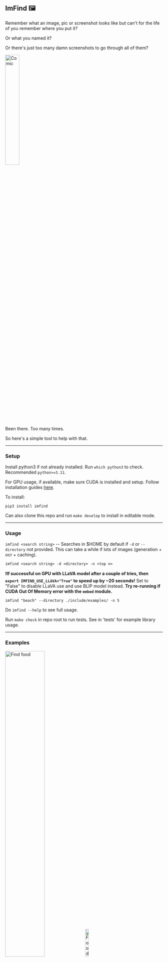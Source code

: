 ## ImFind 🖼️ 

Remember what an image, pic or screenshot looks like but can't for the life of you remember where you put it? 

Or what you named it? 

Or there's just too many damn screenshots to go through all of them? 

<img src="include/imfind-comic.png" alt="Comic" width="30%"/> 

Been there. Too many times.

So here's a simple tool to help with that.

---
### Setup

Install python3 if not already installed. Run `which python3` to check.
Recommended `python>=3.11`.

For GPU usage, if available, make sure CUDA is installed and setup. Follow installation guides [here](https://docs.nvidia.com/cuda/#installation-guides). 

To install:
```
pip3 install imfind
``` 

Can also clone this repo and run `make develop` to install in editable mode. 

---
### Usage 

`imfind <search string>` -- Searches in $HOME by default if `-d` or `--directory` not provided. This can take a while if lots of images (generation + ocr + caching). 

```
imfind <search string> -d <directory> -n <top n>
```  

❗**If successful on GPU with LLaVA model after a couple of tries, then `export IMFIND_USE_LLAVA="True"` to speed up by ~20 seconds!** 
Set to "False" to disable LLaVA use and use BLIP model instead. 
**Try re-running if CUDA Out Of Memory error with the `embed` module.**

`imfind "beach" --directory ./include/examples/ -n 5` 

Do `imfind --help` to see full usage. 

Run `make check` in repo root to run tests. See in 'tests' for example library usage.

---
### Examples

<img src="include/imfind-savory-food.png" alt="Find food" width="50%"/> 
<img src="include/examples/misc/food-3.png" alt="Food" width="15%"/> 


<img src="include/imfind-raccooon-and-cars.png" alt="Find racoon and cars" width="50%"/> 
<img src="include/examples/animal-pics/racoon.jpeg" alt="Racoon" width="15%"/> 
<img src="include/examples/misc/misc-3.jpeg" alt="Cars" width="15%"/> 


<img src="include/imfind-beach.png" alt="Find beach" width="50%"/> 
<img src="include/examples/scenes/scene-4.jpeg" alt="Beach" width="15%"/> 


<img src="include/imfind-children-playing.png" alt="Find children" width="50%"/> 
<img src="include/examples/misc/misc-1.jpeg" alt="Children" width="20%"/> 


---

### How it works

Using current SOTA models like [FlagEmbedding](https://github.com/FlagOpen/FlagEmbedding) for embedding text, [LLaVa v1.5](https://huggingface.co/llava-hf/llava-1.5-7b-hf) and [Blip Image Captioning](https://huggingface.co/Salesforce/blip-image-captioning-large) for image-to-text models for generating detailed image descriptions and [EasyOCR](https://github.com/JaidedAI/EasyOCR) for extracting any text in the images. 

**Given a description of an image you want to find, this library:**


1. Embeds the given user description using an embedding model. 


2. Finds all images in the given directory and (if not already previously done (via caching)) generates a description of the each of the images and embeds them. Uses an image-to-text like model with a default prompt to generate a decription of the image, appending any text extracted via OCR and optionally adding a user custom prompt if provided. 


3. Finds the most similar images based on similarity between the user description and the generated image description embeddings (nothing fancy, just your simple dot products). 

- If no gpu is available, by default uses the BLIP image captioning model which is much smaller in size and has fast inference times even on cpu. 
- **If gpu is available and LLaVa-v1.5 model can be loaded and run, only then uses the LLava model. Else, uses BLIP on gpu. 
LLaVa on cpu is too slow.** 
- EasyOCR is used in both cases. 

⚠️ If successful on GPU with LLaVA model, then `export IMFIND_USE_LLAVA="True"` to speed up by ~20 seconds! Set to "False" to disable LLaVA use and use BLIP model on GPU instead. 

- Try `ls ~/.cache/mmry/image_and_text_to_text/blobs | wc -l` to see how many images are cached for the big llava model. See in cache `image_to_text` for blip model. 

#### Possible errors while running LLaVa 1.5 on GPU
- If Pytorch reserved but unallocated memory is a lot, then try `export PYTORCH_CUDA_ALLOC_CONF=expandable_segments:True` 
- Check there is enough memory on GPU (`nvidia-smi`) to be able to load the model onto it. Uses `device_map='auto'` only if multiple gpu's are available. If not multi-gpu, tries to load the entire model onto single gpu. 
- If Cuda Out of Memory error with **embed** module, for example: 
```
FileNotFoundError: [Errno 2] No such file or directory: '/home/ubuntu/.cache/mmry/embed/flag/large/normalized/blobs/...
```
Then, just try **re-running the command** to reuse existing cache and generate cache only for previously missed images. 

---
### Model Inference Times

These are the approximate model loading and generation times given the below specs (not using caching functionality). 

**CPU/GPU Specs:**
```
>lscpu

Architecture:                         x86_64
CPU op-mode(s):                       32-bit, 64-bit
Address sizes:                        46 bits physical, 48 bits virtual
Byte Order:                           Little Endian
CPU(s):                               8
On-line CPU(s) list:                  0-7
Vendor ID:                            GenuineIntel
Model name:                           Intel(R) Xeon(R) Platinum 8259CL CPU @ 2.50GHz
CPU family:                           6
Model:                                85
Thread(s) per core:                   2
Core(s) per socket:                   4
Socket(s):                            1
Stepping:                             7
BogoMIPS:                             4999.99


>nvidia-smi

+-----------------------------------------------------------------------------------------+
| NVIDIA-SMI 560.35.03              Driver Version: 560.35.03      CUDA Version: 12.6     |
|-----------------------------------------+------------------------+----------------------+
| GPU  Name                 Persistence-M | Bus-Id          Disp.A | Volatile Uncorr. ECC |
| Fan  Temp   Perf          Pwr:Usage/Cap |           Memory-Usage | GPU-Util  Compute M. |
|                                         |                        |               MIG M. |
|=========================================+========================+======================|
|   0  Tesla T4                       Off |   00000000:00:1E.0 Off |                    0 |
| N/A   26C    P8              9W /   70W |       5MiB /  15360MiB |      0%      Default |
|                                         |                        |                  N/A |
+-----------------------------------------+------------------------+----------------------+
                                                                                         
+-----------------------------------------------------------------------------------------+
| Processes:                                                                              |
|  GPU   GI   CI        PID   Type   Process name                              GPU Memory |
|        ID   ID                                                               Usage      |
|=========================================================================================|
|    0   N/A  N/A       972      G   /usr/lib/xorg/Xorg                              4MiB |
+-----------------------------------------------------------------------------------------+

``` 

#### EasyOCR
- Automatically detects and uses gpu.
- On 4 core cpu `Intel(R) Core(TM) i7-5500U CPU @ 2.40GHz`:
    - ~6 sec to load model/reader
    - ~15 sec for extracting ~413 characters
    - ~400 ms if no text found

- On above specs, automatically uses GPU:
    - micro seconds to load model/reader
    - ~700 ms - 1 sec for extracting ~413 characters
    - ~25 ms if no text found

| Model        | Model Size  | Initial Model Load and Inference | Inference After Loading |
|--------------|-------------|----------------------------------|-------------------------|
| **Blip**     | ~2GB        |                                  |                         |
| GPU (1024 tokens) | | ~5 - 20 sec                     | ~350 - 630 ms            |
| CPU (1024 tokens) | | ~5 sec                          | ~2.2 - 2.6 sec           |
| **LLaVA v1.5** | ~14GB       |                                  |                         |
| GPU (1024 tokens) | | ~30 - 60 sec                    | ~7 - 15 sec              |
| GPU (512 tokens)  | | ~16 sec                       | ~7 - 15 sec              | 


- Not testing big models on cpu, will not be using them on cpu either.
- Trade-off between better generation quality but much longer times (on cpu) is not worth it for this tool. In that time, the user might as well manually search for the image.
- Speed and ease of use are very important here. It should help fasten users workflow. An OK result of the top n most similar images produced *quickly* is much more valuable and usable here than a great result (description wise) that takes a very long time. Even a basic description will likely put the desired image in top 10, 20 etc., 

---
### Notes

- If on cpu and using the BLIP model, the image-to-text generations are small and not too detailed (~15-20 words). So keep your description of what you want to search for limited to a few key words so that the embedding search can work better. Then the dot product won't be skewed by other less important words. 
    - For example, using the prompt "white dog playing" matches a food pic and a bunny pic first due to the "white" key word. 
    <img src="include/dog_playing_prompt_example.png" alt="Prompt diff" width="50%"/> 
 
- The first time you run the command on a new directory it will take some time to download the models, generate the descriptions of all the images and embed and cache them. Any subsequent runs should be quick thanks to the awesome cacheing implementation in [embd](https://github.com/notarealdeveloper/embd) using [mmry](https://github.com/notarealdeveloper/mmry). 

- If you want to clear the cache of all the text and image embeddings (for re-runs, new models, debugging etc.,) simply do `rm -rf ~/.cache/mmry`.

- Pass in the `--no-cache` option to not use existing cache and regenerate descriptions. If using as a importable library do `export $USE_MMRY_CACHE="False"` to disable cache and regenerate.
 
- If you remember part of what you named the file, or some other unique file name identifier, don't forget your simple (but awesome) unix tools like `locate`. 

```
locate comic
> include/imfind-comic.png
```

